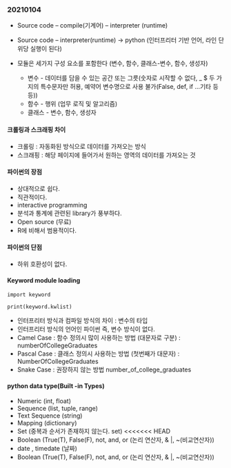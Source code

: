 ### 20210104

* Source code – compile(기계어) – interpreter (runtime)

* Source code – interpreter(runtime) -> python (인터프리터 기반 언어, 라인 단위당 실행이 된다)

* 모듈은 세가지 구성 요소를 포함한다 (변수, 함수, 클래스-변수, 함수, 생성자)
  * 변수 - 데이터를 담을 수 있는 공간 또는 그릇(숫자로 시작할 수 없다, _ $ 두 가지의 특수문자만 허용, 예약어 변수명으로 사용 불가(False, def, if ...기타 등등))
  * 함수 - 행위 (업무 로직 및 알고리즘)
  * 클래스 - 변수, 함수, 생성자

#### 크롤링과 스크래핑 차이

* 크롤링 : 자동화된 방식으로 데이터를 가져오는 방식
* 스크래핑 : 해당 페이지에 들어가서 원하는 영역의 데이터를 가져오는 것

#### 파이썬의 장점

* 상대적으로 쉽다.
* 직관적이다.
* interactive programming
* 분석과 통계에 관련된 library가 풍부하다.
* Open source (무료)
* R에 비해서 범용적이다.

#### 파이썬의 단점

* 하위 호환성이 없다.

#### Keyword module loading

```import keyword```

```print(keyword.kwlist)```

* 인터프리터 방식과 컴파일 방식의 차이 : 변수의 타입
* 인터프리터 방식의 언어인 파이썬 즉, 변수 방식이 없다.
* Camel Case : 함수 정의시 많이 사용하는 방법 (대문자로 구분) : numberOfCollegeGraduates
* Pascal Case : 클래스 정의시 사용하는 방법 (첫번째가 대문자) : NumberOfCollegeGraduates
* Snake Case : 권장하지 않는 방법 number_of_college_graduates

#### python data type(Built -in Types)

* Numeric (int, float)
* Sequence (list, tuple, range)
* Text Sequence (string)
* Mapping (dictionary)
* Set (중복과 순서가 존재하지 않는다. set)
<<<<<<< HEAD
* Boolean (True(T), False(F), not, and, or (논리 연산자, & |, ~(비교연산자))
* date , timedate (날짜)
* Boolean (True(T), False(F), not, and, or (논리 연산자, & |, ~(비교연산자))
